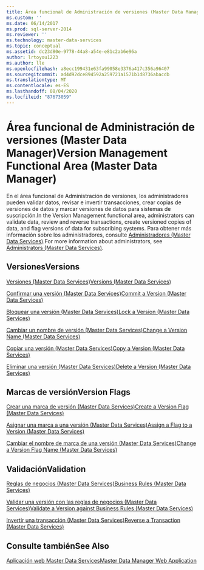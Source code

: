 ```yaml
---
title: Área funcional de Administración de versiones (Master Data Manager) | Microsoft Docs
ms.custom: ''
ms.date: 06/14/2017
ms.prod: sql-server-2014
ms.reviewer: ''
ms.technology: master-data-services
ms.topic: conceptual
ms.assetid: dc23d80e-9778-44a8-a54e-e81c2ab6e96a
author: lrtoyou1223
ms.author: lle
ms.openlocfilehash: a8ecc199431e63fa99058e3376a417c356a96407
ms.sourcegitcommit: ad4d92dce894592a259721a1571b1d8736abacdb
ms.translationtype: MT
ms.contentlocale: es-ES
ms.lasthandoff: 08/04/2020
ms.locfileid: "87673059"
---
```

# <a name="version-management-functional-area-master-data-manager"></a><span data-ttu-id="240bb-102">Área funcional de Administración de versiones (Master Data Manager)</span><span class="sxs-lookup"><span data-stu-id="240bb-102">Version Management Functional Area (Master Data Manager)</span></span>
  <span data-ttu-id="240bb-103">En el área funcional de Administración de versiones, los administradores pueden validar datos, revisar e invertir transacciones, crear copias de versiones de datos y marcar versiones de datos para sistemas de suscripción.</span><span class="sxs-lookup"><span data-stu-id="240bb-103">In the Version Management functional area, administrators can validate data, review and reverse transactions, create versioned copies of data, and flag versions of data for subscribing systems.</span></span> <span data-ttu-id="240bb-104">Para obtener más información sobre los administradores, consulte [Administradores &#40;Master Data Services&#41;](administrators-master-data-services.md).</span><span class="sxs-lookup"><span data-stu-id="240bb-104">For more information about administrators, see [Administrators &#40;Master Data Services&#41;](administrators-master-data-services.md).</span></span>  
  
## <a name="versions"></a><span data-ttu-id="240bb-105">Versiones</span><span class="sxs-lookup"><span data-stu-id="240bb-105">Versions</span></span>  
 [<span data-ttu-id="240bb-106">Versiones &#40;Master Data Services&#41;</span><span class="sxs-lookup"><span data-stu-id="240bb-106">Versions &#40;Master Data Services&#41;</span></span>](../../2014/master-data-services/versions-master-data-services.md)  
  
 [<span data-ttu-id="240bb-107">Confirmar una versión &#40;Master Data Services&#41;</span><span class="sxs-lookup"><span data-stu-id="240bb-107">Commit a Version &#40;Master Data Services&#41;</span></span>](../../2014/master-data-services/commit-a-version-master-data-services.md)  
  
 [<span data-ttu-id="240bb-108">Bloquear una versión &#40;Master Data Services&#41;</span><span class="sxs-lookup"><span data-stu-id="240bb-108">Lock a Version &#40;Master Data Services&#41;</span></span>](../../2014/master-data-services/lock-a-version-master-data-services.md)  
  
 [<span data-ttu-id="240bb-109">Cambiar un nombre de versión &#40;Master Data Services&#41;</span><span class="sxs-lookup"><span data-stu-id="240bb-109">Change a Version Name &#40;Master Data Services&#41;</span></span>](../../2014/master-data-services/change-a-version-name-master-data-services.md)  
  
 [<span data-ttu-id="240bb-110">Copiar una versión &#40;Master Data Services&#41;</span><span class="sxs-lookup"><span data-stu-id="240bb-110">Copy a Version &#40;Master Data Services&#41;</span></span>](../../2014/master-data-services/copy-a-version-master-data-services.md)  
  
 [<span data-ttu-id="240bb-111">Eliminar una versión &#40;Master Data Services&#41;</span><span class="sxs-lookup"><span data-stu-id="240bb-111">Delete a Version &#40;Master Data Services&#41;</span></span>](../../2014/master-data-services/delete-a-version-master-data-services.md)  
  
## <a name="version-flags"></a><span data-ttu-id="240bb-112">Marcas de versión</span><span class="sxs-lookup"><span data-stu-id="240bb-112">Version Flags</span></span>  
 [<span data-ttu-id="240bb-113">Crear una marca de versión &#40;Master Data Services&#41;</span><span class="sxs-lookup"><span data-stu-id="240bb-113">Create a Version Flag &#40;Master Data Services&#41;</span></span>](../../2014/master-data-services/create-a-version-flag-master-data-services.md)  
  
 [<span data-ttu-id="240bb-114">Asignar una marca a una versión &#40;Master Data Services&#41;</span><span class="sxs-lookup"><span data-stu-id="240bb-114">Assign a Flag to a Version &#40;Master Data Services&#41;</span></span>](../../2014/master-data-services/assign-a-flag-to-a-version-master-data-services.md)  
  
 [<span data-ttu-id="240bb-115">Cambiar el nombre de marca de una versión &#40;Master Data Services&#41;</span><span class="sxs-lookup"><span data-stu-id="240bb-115">Change a Version Flag Name &#40;Master Data Services&#41;</span></span>](../../2014/master-data-services/change-a-version-flag-name-master-data-services.md)  
  
## <a name="validation"></a><span data-ttu-id="240bb-116">Validación</span><span class="sxs-lookup"><span data-stu-id="240bb-116">Validation</span></span>  
 [<span data-ttu-id="240bb-117">Reglas de negocios &#40;Master Data Services&#41;</span><span class="sxs-lookup"><span data-stu-id="240bb-117">Business Rules &#40;Master Data Services&#41;</span></span>](../../2014/master-data-services/business-rules-master-data-services.md)  
  
 [<span data-ttu-id="240bb-118">Validar una versión con las reglas de negocios &#40;Master Data Services&#41;</span><span class="sxs-lookup"><span data-stu-id="240bb-118">Validate a Version against Business Rules &#40;Master Data Services&#41;</span></span>](../../2014/master-data-services/validate-a-version-against-business-rules-master-data-services.md)  
  
 [<span data-ttu-id="240bb-119">Invertir una transacción &#40;Master Data Services&#41;</span><span class="sxs-lookup"><span data-stu-id="240bb-119">Reverse a Transaction &#40;Master Data Services&#41;</span></span>](../../2014/master-data-services/reverse-a-transaction-master-data-services.md)  
  
## <a name="see-also"></a><span data-ttu-id="240bb-120">Consulte también</span><span class="sxs-lookup"><span data-stu-id="240bb-120">See Also</span></span>  
 [<span data-ttu-id="240bb-121">Aplicación web Master Data Services</span><span class="sxs-lookup"><span data-stu-id="240bb-121">Master Data Manager Web Application</span></span>](../../2014/master-data-services/master-data-manager-web-application.md)  
  
  
